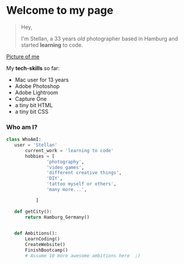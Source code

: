 # Welcome to my page

>Hey,
>
>I'm Stellan, a 33 years _old_ photographer based in Hamburg and started **learning** to code.

[Picture of me](https://ibb.co/mhPgKPd)

My **tech-skills** so far:
- Mac user for 13 years
- Adobe Photoshop
- Adobe Lightroom
- Capture One
- a tiny bit HTML
- a tiny bit CSS

### Who am I?
 ```python
 class WhoAmI:
 	user = 'Stellan'
		current_work = 'learning to code'
		hobbies = [
				'photography',
				'video games',
				'different creative things',
				'DIY',
				'tattoo myself or others',
				'many more...',

			]
	
	def getCity():
		return Hamburg_Germany()

	
	def Ambitions():
		LearnCoding()
		CreateWebsite()
		FinishBootcamp()
		# Assume 10 more awesome ambitions here  ;)
	
 ```
